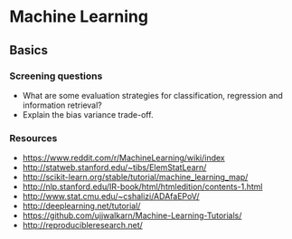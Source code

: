 # Machine Learning

## Basics
### Screening questions
* What are some evaluation strategies for classification, regression and information retrieval?
* Explain the bias variance trade-off.

### Resources

* https://www.reddit.com/r/MachineLearning/wiki/index
* http://statweb.stanford.edu/~tibs/ElemStatLearn/
* http://scikit-learn.org/stable/tutorial/machine_learning_map/
* http://nlp.stanford.edu/IR-book/html/htmledition/contents-1.html
* http://www.stat.cmu.edu/~cshalizi/ADAfaEPoV/
* http://deeplearning.net/tutorial/
* https://github.com/ujjwalkarn/Machine-Learning-Tutorials/
* http://reproducibleresearch.net/
